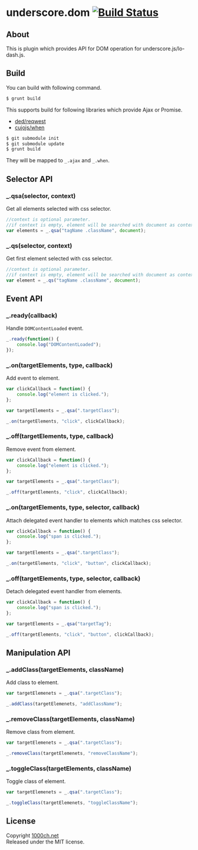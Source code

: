 # underscore.dom [![Build Status](https://travis-ci.org/1000ch/underscore.dom.png?branch=master)](https://travis-ci.org/1000ch/underscore.dom)

## About

This is plugin which provides API for DOM operation for underscore.js/lo-dash.js.

## Build

You can build with following command.

```sh
$ grunt build
```

This supports build for following libraries which provide Ajax or Promise.

+ [ded/reqwest](https://github.com/ded/reqwest)
+ [cujojs/when](https://github.com/cujojs/when)

```sh
$ git submodule init
$ git submodule update
$ grunt build
```

They will be mapped to `_.ajax` and `_.when`.

## Selector API

### _.qsa(selector, context)

Get all elements selected with css selector.

```js
//context is optional parameter.
//if context is empty, element will be searched with document as context
var elements = _.qsa("tagName .className", document);
```

### _.qs(selector, context)

Get first element selected with css selector.

```js
//context is optional parameter.
//if context is empty, element will be searched with document as context
var element = _.qs("tagName .className", document);
```

## Event API

### _.ready(callback)

Handle `DOMContentLoaded` event.

```js
_.ready(function() {
    console.log("DOMContentLoaded");
});
```

### _.on(targetElements, type, callback)

Add event to element.

```js
var clickCallback = function() {
    console.log("element is clicked.");
};

var targetElements = _.qsa(".targetClass");

_.on(targetElements, "click", clickCallback);
```

### _.off(targetElements, type, callback)

Remove event from element. 

```js
var clickCallback = function() {
    console.log("element is clicked.");
};

var targetElements = _.qsa(".targetClass");

_.off(targetElements, "click", clickCallback);
```

### _.on(targetElements, type, selector, callback)

Attach delegated event handler to elements which matches css selector.

```js
var clickCallback = function() {
    console.log("span is clicked.");
};

var targetElements = _.qsa(".targetClass");

_.on(targetElements, "click", "button", clickCallback);
```

### _.off(targetElements, type, selector, callback)

Detach delegated event handler from elements.

```js
var clickCallback = function() {
    console.log("span is clicked.");
};

var targetElements = _.qsa("targetTag");

_.off(targetElements, "click", "button", clickCallback);
```

## Manipulation API

### _.addClass(targetElements, className)

Add class to element. 

```js
var targetElemenets = _.qsa(".targetClass");

_.addClass(targetElemenets, "addClassName");
```

### _.removeClass(targetElements, className)

Remove class from element. 

```js
var targetElemenets = _.qsa(".targetClass");

_.removeClass(targetElemenets, "removeClassName");
```

### _.toggleClass(targetElements, className)

Toggle class of element.

```js
var targetElemenets = _.qsa(".targetClass");

_.toggleClass(targetElemenets, "toggleClassName");
```

## License

Copyright [1000ch.net](http://1000ch.net/)  
Released under the MIT license.  
